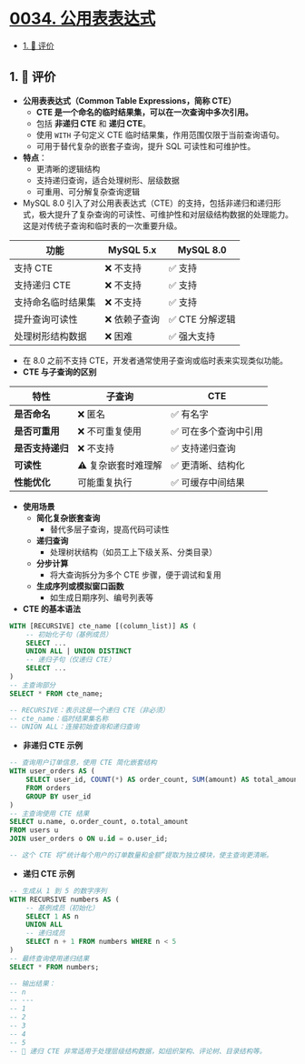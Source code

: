 # [0034. 公用表表达式](https://github.com/tnotesjs/TNotes.sql/tree/main/notes/0034.%20%E5%85%AC%E7%94%A8%E8%A1%A8%E8%A1%A8%E8%BE%BE%E5%BC%8F)

<!-- region:toc -->

- [1. 🫧 评价](#1--评价)

<!-- endregion:toc -->

## 1. 🫧 评价

- **公用表表达式（Common Table Expressions，简称 CTE）**
  - **CTE 是一个命名的临时结果集，可以在一次查询中多次引用。**
  - 包括 **非递归 CTE** 和 **递归 CTE**。
  - 使用 `WITH` 子句定义 CTE 临时结果集，作用范围仅限于当前查询语句。
  - 可用于替代复杂的嵌套子查询，提升 SQL 可读性和可维护性。
- **特点**：
  - 更清晰的逻辑结构
  - 支持递归查询，适合处理树形、层级数据
  - 可重用、可分解复杂查询逻辑
- MySQL 8.0 引入了对公用表表达式（CTE）的支持，包括非递归和递归形式，极大提升了复杂查询的可读性、可维护性和对层级结构数据的处理能力。这是对传统子查询和临时表的一次重要升级。

| 功能               | MySQL 5.x     | MySQL 8.0       |
| ------------------ | ------------- | --------------- |
| 支持 CTE           | ❌ 不支持     | ✅ 支持         |
| 支持递归 CTE       | ❌ 不支持     | ✅ 支持         |
| 支持命名临时结果集 | ❌ 不支持     | ✅ 支持         |
| 提升查询可读性     | ❌ 依赖子查询 | ✅ CTE 分解逻辑 |
| 处理树形结构数据   | ❌ 困难       | ✅ 强大支持     |

- 在 8.0 之前不支持 CTE，开发者通常使用子查询或临时表来实现类似功能。
- **CTE 与子查询的区别**

| 特性             | 子查询              | CTE                   |
| ---------------- | ------------------- | --------------------- |
| **是否命名**     | ❌ 匿名             | ✅ 有名字             |
| **是否可重用**   | ❌ 不可重复使用     | ✅ 可在多个查询中引用 |
| **是否支持递归** | ❌ 不支持           | ✅ 支持递归查询       |
| **可读性**       | ⚠️ 复杂嵌套时难理解 | ✅ 更清晰、结构化     |
| **性能优化**     | 可能重复执行        | ✅ 可缓存中间结果     |

- **使用场景**
  - **简化复杂嵌套查询**
    - 替代多层子查询，提高代码可读性
  - **递归查询**
    - 处理树状结构（如员工上下级关系、分类目录）
  - **分步计算**
    - 将大查询拆分为多个 CTE 步骤，便于调试和复用
  - **生成序列或模拟窗口函数**
    - 如生成日期序列、编号列表等
- **CTE 的基本语法**

```sql
WITH [RECURSIVE] cte_name [(column_list)] AS (
    -- 初始化子句（基例成员）
    SELECT ...
    UNION ALL | UNION DISTINCT
    -- 递归子句（仅递归 CTE）
    SELECT ...
)
-- 主查询部分
SELECT * FROM cte_name;

-- RECURSIVE：表示这是一个递归 CTE（非必须）
-- cte_name：临时结果集名称
-- UNION ALL：连接初始查询和递归查询
```

- **非递归 CTE 示例**

```sql
-- 查询用户订单信息，使用 CTE 简化嵌套结构
WITH user_orders AS (
    SELECT user_id, COUNT(*) AS order_count, SUM(amount) AS total_amount
    FROM orders
    GROUP BY user_id
)
-- 主查询使用 CTE 结果
SELECT u.name, o.order_count, o.total_amount
FROM users u
JOIN user_orders o ON u.id = o.user_id;

-- 这个 CTE 将“统计每个用户的订单数量和金额”提取为独立模块，使主查询更清晰。
```

- **递归 CTE 示例**

```sql
-- 生成从 1 到 5 的数字序列
WITH RECURSIVE numbers AS (
    -- 基例成员（初始化）
    SELECT 1 AS n
    UNION ALL
    -- 递归成员
    SELECT n + 1 FROM numbers WHERE n < 5
)
-- 最终查询使用递归结果
SELECT * FROM numbers;

-- 输出结果：
-- n
-- ---
-- 1
-- 2
-- 3
-- 4
-- 5
-- 🔁 递归 CTE 非常适用于处理层级结构数据，如组织架构、评论树、目录结构等。
```
